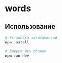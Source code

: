 # words

## Использование

```sh
# Установка зависимостей
npm install

# Запуск dev сборки
npm run dev
```
